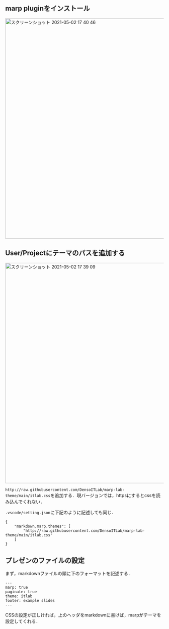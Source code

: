 ## marp pluginをインストール

<img width="700" alt="スクリーンショット 2021-05-02 17 40 46" src="https://user-images.githubusercontent.com/33768/116807321-8cfb5a80-ab6d-11eb-9350-08d01751f663.png">

## User/Projectにテーマのパスを追加する

<img width="700" alt="スクリーンショット 2021-05-02 17 39 09" src="https://user-images.githubusercontent.com/33768/116807297-5e7d7f80-ab6d-11eb-8790-5aa83135652c.png">

`http://raw.githubusercontent.com/DensoITLab/marp-lab-theme/main/itlab.css`を追加する．現バージョンでは，httpsにするとcssを読み込んでくれない．

`.vscode/setting.json`に下記のように記述しても同じ．

```
{
    "markdown.marp.themes": [
        "http://raw.githubusercontent.com/DensoITLab/marp-lab-theme/main/itlab.css"
    ]
}
```

## プレゼンのファイルの設定

まず，markdownファイルの頭に下のフォーマットを記述する．

```
---
marp: true
paginate: true
theme: itlab
footer: example slides
---
```

CSSの設定が正しければ，上のヘッダをmarkdownに書けば，marpがテーマを設定してくれる．
